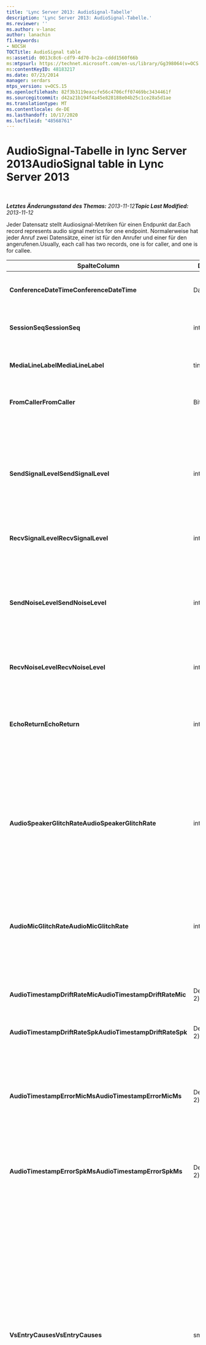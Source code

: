 ```yaml
---
title: 'Lync Server 2013: AudioSignal-Tabelle'
description: 'Lync Server 2013: AudioSignal-Tabelle.'
ms.reviewer: ''
ms.author: v-lanac
author: lanachin
f1.keywords:
- NOCSH
TOCTitle: AudioSignal table
ms:assetid: 0013c8c6-cdf9-4d70-bc2a-cddd1560f66b
ms:mtpsurl: https://technet.microsoft.com/en-us/library/Gg398064(v=OCS.15)
ms:contentKeyID: 48183217
ms.date: 07/23/2014
manager: serdars
mtps_version: v=OCS.15
ms.openlocfilehash: 82f3b3119eaccfe56c4706cff07469bc3434461f
ms.sourcegitcommit: d42a21b194f4a45e828188e04b25c1ce28a5d1ae
ms.translationtype: MT
ms.contentlocale: de-DE
ms.lasthandoff: 10/17/2020
ms.locfileid: "48568761"
---
```

# <a name="audiosignal-table-in-lync-server-2013"></a><span data-ttu-id="d182a-103">AudioSignal-Tabelle in lync Server 2013</span><span class="sxs-lookup"><span data-stu-id="d182a-103">AudioSignal table in Lync Server 2013</span></span>

<div data-xmlns="http://www.w3.org/1999/xhtml">

<div class="topic" data-xmlns="http://www.w3.org/1999/xhtml" data-msxsl="urn:schemas-microsoft-com:xslt" data-cs="https://msdn.microsoft.com/">

<div data-asp="https://msdn2.microsoft.com/asp">



</div>

<div id="mainSection">

<div id="mainBody">

<span> </span>

<span data-ttu-id="d182a-104">_**Letztes Änderungsstand des Themas:** 2013-11-12_</span><span class="sxs-lookup"><span data-stu-id="d182a-104">_**Topic Last Modified:** 2013-11-12_</span></span>

<span data-ttu-id="d182a-105">Jeder Datensatz stellt Audiosignal-Metriken für einen Endpunkt dar.</span><span class="sxs-lookup"><span data-stu-id="d182a-105">Each record represents audio signal metrics for one endpoint.</span></span> <span data-ttu-id="d182a-106">Normalerweise hat jeder Anruf zwei Datensätze, einer ist für den Anrufer und einer für den angerufenen.</span><span class="sxs-lookup"><span data-stu-id="d182a-106">Usually, each call has two records, one is for caller, and one is for callee.</span></span>


<table>
<colgroup>
<col style="width: 25%" />
<col style="width: 25%" />
<col style="width: 25%" />
<col style="width: 25%" />
</colgroup>
<thead>
<tr class="header">
<th><span data-ttu-id="d182a-107"><strong>Spalte</strong></span><span class="sxs-lookup"><span data-stu-id="d182a-107"><strong>Column</strong></span></span></th>
<th><span data-ttu-id="d182a-108"><strong>Datentyp</strong></span><span class="sxs-lookup"><span data-stu-id="d182a-108"><strong>Data Type</strong></span></span></th>
<th><span data-ttu-id="d182a-109"><strong>Schlüssel/Index</strong></span><span class="sxs-lookup"><span data-stu-id="d182a-109"><strong>Key/Index</strong></span></span></th>
<th><span data-ttu-id="d182a-110"><strong>Details</strong></span><span class="sxs-lookup"><span data-stu-id="d182a-110"><strong>Details</strong></span></span></th>
</tr>
</thead>
<tbody>
<tr class="odd">
<td><p><span data-ttu-id="d182a-111"><strong>ConferenceDateTime</strong></span><span class="sxs-lookup"><span data-stu-id="d182a-111"><strong>ConferenceDateTime</strong></span></span></p></td>
<td><p><span data-ttu-id="d182a-112">Datum/Uhrzeit</span><span class="sxs-lookup"><span data-stu-id="d182a-112">datetime</span></span></p></td>
<td><p><span data-ttu-id="d182a-113">Primary</span><span class="sxs-lookup"><span data-stu-id="d182a-113">Primary</span></span></p></td>
<td><p><span data-ttu-id="d182a-114"><a href="lync-server-2013-medialine-table.md">In lync Server 2013 auf die Medientabelle</a>verwiesen.</span><span class="sxs-lookup"><span data-stu-id="d182a-114">Referenced from the <a href="lync-server-2013-medialine-table.md">MediaLine table in Lync Server 2013</a>.</span></span></p></td>
</tr>
<tr class="even">
<td><p><span data-ttu-id="d182a-115"><strong>SessionSeq</strong></span><span class="sxs-lookup"><span data-stu-id="d182a-115"><strong>SessionSeq</strong></span></span></p></td>
<td><p><span data-ttu-id="d182a-116">int</span><span class="sxs-lookup"><span data-stu-id="d182a-116">int</span></span></p></td>
<td><p><span data-ttu-id="d182a-117">Primary</span><span class="sxs-lookup"><span data-stu-id="d182a-117">Primary</span></span></p></td>
<td><p><span data-ttu-id="d182a-118"><a href="lync-server-2013-medialine-table.md">In lync Server 2013 auf die Medientabelle</a>verwiesen.</span><span class="sxs-lookup"><span data-stu-id="d182a-118">Referenced from the <a href="lync-server-2013-medialine-table.md">MediaLine table in Lync Server 2013</a>.</span></span></p></td>
</tr>
<tr class="odd">
<td><p><span data-ttu-id="d182a-119"><strong>MediaLineLabel</strong></span><span class="sxs-lookup"><span data-stu-id="d182a-119"><strong>MediaLineLabel</strong></span></span></p></td>
<td><p><span data-ttu-id="d182a-120">tinyint</span><span class="sxs-lookup"><span data-stu-id="d182a-120">tinyint</span></span></p></td>
<td><p><span data-ttu-id="d182a-121">Primary</span><span class="sxs-lookup"><span data-stu-id="d182a-121">Primary</span></span></p></td>
<td><p><span data-ttu-id="d182a-122"><a href="lync-server-2013-medialine-table.md">In lync Server 2013 auf die Medientabelle</a>verwiesen.</span><span class="sxs-lookup"><span data-stu-id="d182a-122">Referenced from the <a href="lync-server-2013-medialine-table.md">MediaLine table in Lync Server 2013</a>.</span></span></p></td>
</tr>
<tr class="even">
<td><p><span data-ttu-id="d182a-123"><strong>FromCaller</strong></span><span class="sxs-lookup"><span data-stu-id="d182a-123"><strong>FromCaller</strong></span></span></p></td>
<td><p><span data-ttu-id="d182a-124">Bit</span><span class="sxs-lookup"><span data-stu-id="d182a-124">bit</span></span></p></td>
<td><p><span data-ttu-id="d182a-125">Primary</span><span class="sxs-lookup"><span data-stu-id="d182a-125">Primary</span></span></p></td>
<td><p><span data-ttu-id="d182a-126">0: Daten des angerufenen</span><span class="sxs-lookup"><span data-stu-id="d182a-126">0: Callee’s data</span></span></p>
<p><span data-ttu-id="d182a-127">1: Daten des Anrufers</span><span class="sxs-lookup"><span data-stu-id="d182a-127">1: Caller’s data</span></span></p></td>
</tr>
<tr class="odd">
<td><p><span data-ttu-id="d182a-128"><strong>SendSignalLevel</strong></span><span class="sxs-lookup"><span data-stu-id="d182a-128"><strong>SendSignalLevel</strong></span></span></p></td>
<td><p><span data-ttu-id="d182a-129">int</span><span class="sxs-lookup"><span data-stu-id="d182a-129">int</span></span></p></td>
<td><p> </p></td>
<td><p><span data-ttu-id="d182a-130">Stellt den Audio-Signalpegel nach dem analogen Gain-Regler dar.</span><span class="sxs-lookup"><span data-stu-id="d182a-130">Represents the Post-Analog Gain Control audio signal level.</span></span> <span data-ttu-id="d182a-131">Die Einheit für diese Metrik ist dBmo.</span><span class="sxs-lookup"><span data-stu-id="d182a-131">The unit for this metric is dBmo.</span></span> <span data-ttu-id="d182a-132">Zum Erzielen einer akzeptablen Qualität sind mindestens 30 dBmo erforderlich.</span><span class="sxs-lookup"><span data-stu-id="d182a-132">For acceptable quality, it should be at least 30 dBmo.</span></span> <span data-ttu-id="d182a-133">Diese Metrik wird nicht vom A/V-Konferenzserver oder von IP-Telefonen berichtet.</span><span class="sxs-lookup"><span data-stu-id="d182a-133">This metric is not reported by the A/V Conferencing Server or IP phones.</span></span></p></td>
</tr>
<tr class="even">
<td><p><span data-ttu-id="d182a-134"><strong>RecvSignalLevel</strong></span><span class="sxs-lookup"><span data-stu-id="d182a-134"><strong>RecvSignalLevel</strong></span></span></p></td>
<td><p><span data-ttu-id="d182a-135">int</span><span class="sxs-lookup"><span data-stu-id="d182a-135">int</span></span></p></td>
<td><p> </p></td>
<td><p><span data-ttu-id="d182a-136">Siehe SendSignalLevel.</span><span class="sxs-lookup"><span data-stu-id="d182a-136">See SendSignalLevel.</span></span></p></td>
</tr>
<tr class="odd">
<td><p><span data-ttu-id="d182a-137"><strong>SendNoiseLevel</strong></span><span class="sxs-lookup"><span data-stu-id="d182a-137"><strong>SendNoiseLevel</strong></span></span></p></td>
<td><p><span data-ttu-id="d182a-138">int</span><span class="sxs-lookup"><span data-stu-id="d182a-138">int</span></span></p></td>
<td><p> </p></td>
<td><p><span data-ttu-id="d182a-139">Stellt den audiorausch Pegel nach dem analogen Gain-Regler dar.</span><span class="sxs-lookup"><span data-stu-id="d182a-139">Represents the Post-Analog Gain Control audio noise level.</span></span> <span data-ttu-id="d182a-140">Die Einheit für diese Metrik ist dBmo.</span><span class="sxs-lookup"><span data-stu-id="d182a-140">The unit for this metric is dBmo.</span></span> <span data-ttu-id="d182a-141">Zum Erzielen einer akzeptablen Qualität muss der Wert unter 35 dBmo liegen.</span><span class="sxs-lookup"><span data-stu-id="d182a-141">For acceptable quality, it should be less than 35 dBmo.</span></span> <span data-ttu-id="d182a-142">Diese Metrik wird nicht vom A/V-Konferenzserver oder von IP-Telefonen berichtet.</span><span class="sxs-lookup"><span data-stu-id="d182a-142">This metric is not reported by the A/V Conferencing Server or IP phones.</span></span></p></td>
</tr>
<tr class="even">
<td><p><span data-ttu-id="d182a-143"><strong>RecvNoiseLevel</strong></span><span class="sxs-lookup"><span data-stu-id="d182a-143"><strong>RecvNoiseLevel</strong></span></span></p></td>
<td><p><span data-ttu-id="d182a-144">int</span><span class="sxs-lookup"><span data-stu-id="d182a-144">int</span></span></p></td>
<td><p> </p></td>
<td><p><span data-ttu-id="d182a-145">Siehe SendNoiseLevel.</span><span class="sxs-lookup"><span data-stu-id="d182a-145">See SendNoiseLevel.</span></span></p></td>
</tr>
<tr class="odd">
<td><p><span data-ttu-id="d182a-146"><strong>EchoReturn</strong></span><span class="sxs-lookup"><span data-stu-id="d182a-146"><strong>EchoReturn</strong></span></span></p></td>
<td><p><span data-ttu-id="d182a-147">int</span><span class="sxs-lookup"><span data-stu-id="d182a-147">int</span></span></p></td>
<td><p> </p></td>
<td><p><span data-ttu-id="d182a-148">Metrik zur Verbesserung der Echo-Rückgabe Verlust.</span><span class="sxs-lookup"><span data-stu-id="d182a-148">Echo Return Loss Enhancement metric.</span></span> <span data-ttu-id="d182a-149">Die Einheit für diese Metrik ist dB.</span><span class="sxs-lookup"><span data-stu-id="d182a-149">The unit for this metric is dB.</span></span> <span data-ttu-id="d182a-150">Niedrigere Werte bedeuten weniger Echo.</span><span class="sxs-lookup"><span data-stu-id="d182a-150">Lower values represent less echo.</span></span> <span data-ttu-id="d182a-151">Diese Metrik wird nicht vom A/V-Konferenzserver oder von IP-Telefonen berichtet.</span><span class="sxs-lookup"><span data-stu-id="d182a-151">This metric is not reported by the A/V Conferencing Server or IP phones.</span></span></p></td>
</tr>
<tr class="even">
<td><p><span data-ttu-id="d182a-152"><strong>AudioSpeakerGlitchRate</strong></span><span class="sxs-lookup"><span data-stu-id="d182a-152"><strong>AudioSpeakerGlitchRate</strong></span></span></p></td>
<td><p><span data-ttu-id="d182a-153">int</span><span class="sxs-lookup"><span data-stu-id="d182a-153">int</span></span></p></td>
<td><p> </p></td>
<td><p><span data-ttu-id="d182a-154">Durchschnittliche Störschübe pro fünf Minuten für das Lautsprecher Rendering.</span><span class="sxs-lookup"><span data-stu-id="d182a-154">Average glitches per five minutes for the loudspeaker rendering.</span></span> <span data-ttu-id="d182a-155">Um eine gute Qualität zu erzielen, sollte höchstens eine Verzögerung pro fünf Minuten auftreten.</span><span class="sxs-lookup"><span data-stu-id="d182a-155">For good quality, this should be less than one per five minutes.</span></span> <span data-ttu-id="d182a-156">Wird nicht von A/V-Konferenzservern, Vermittlungsservern oder IP-Telefonen berichtet.</span><span class="sxs-lookup"><span data-stu-id="d182a-156">Not reported by A/V Conferencing Servers, Mediation Servers, or IP phones.</span></span></p></td>
</tr>
<tr class="odd">
<td><p><span data-ttu-id="d182a-157"><strong>AudioMicGlitchRate</strong></span><span class="sxs-lookup"><span data-stu-id="d182a-157"><strong>AudioMicGlitchRate</strong></span></span></p></td>
<td><p><span data-ttu-id="d182a-158">int</span><span class="sxs-lookup"><span data-stu-id="d182a-158">int</span></span></p></td>
<td><p> </p></td>
<td><p><span data-ttu-id="d182a-159">Durchschnittliche Störschübe pro fünf Minuten für die Mikrofon Erfassung.</span><span class="sxs-lookup"><span data-stu-id="d182a-159">Average glitches per five minutes for the microphone capture.</span></span> <span data-ttu-id="d182a-160">Um eine gute Qualität zu erzielen, sollte höchstens eine Verzögerung pro fünf Minuten auftreten.</span><span class="sxs-lookup"><span data-stu-id="d182a-160">For good quality this should be less than one per five minutes.</span></span> <span data-ttu-id="d182a-161">Wird nicht von A/V-Konferenzservern, Vermittlungsservern oder IP-Telefonen berichtet.</span><span class="sxs-lookup"><span data-stu-id="d182a-161">Not reported by A/V Conferencing Servers, Mediation Servers, or IP phones.</span></span></p></td>
</tr>
<tr class="even">
<td><p><span data-ttu-id="d182a-162"><strong>AudioTimestampDriftRateMic</strong></span><span class="sxs-lookup"><span data-stu-id="d182a-162"><strong>AudioTimestampDriftRateMic</strong></span></span></p></td>
<td><p><span data-ttu-id="d182a-163">Decimal (9, 2)</span><span class="sxs-lookup"><span data-stu-id="d182a-163">decimal(9,2)</span></span></p></td>
<td><p> </p></td>
<td><p><span data-ttu-id="d182a-164">Clock Drift Rate des Mikrofon Geräts relativ zur CPU-Uhr.</span><span class="sxs-lookup"><span data-stu-id="d182a-164">Microphone device clock drift rate, relative to CPU clock.</span></span></p></td>
</tr>
<tr class="odd">
<td><p><span data-ttu-id="d182a-165"><strong>AudioTimestampDriftRateSpk</strong></span><span class="sxs-lookup"><span data-stu-id="d182a-165"><strong>AudioTimestampDriftRateSpk</strong></span></span></p></td>
<td><p><span data-ttu-id="d182a-166">Decimal (9, 2)</span><span class="sxs-lookup"><span data-stu-id="d182a-166">decimal(9,2)</span></span></p></td>
<td><p> </p></td>
<td><p><span data-ttu-id="d182a-167">Clock Drift Rate des Lautsprecher Geräts relativ zur CPU-Uhr.</span><span class="sxs-lookup"><span data-stu-id="d182a-167">Speaker device clock drift rate, relative to CPU clock.</span></span></p></td>
</tr>
<tr class="even">
<td><p><span data-ttu-id="d182a-168"><strong>AudioTimestampErrorMicMs</strong></span><span class="sxs-lookup"><span data-stu-id="d182a-168"><strong>AudioTimestampErrorMicMs</strong></span></span></p></td>
<td><p><span data-ttu-id="d182a-169">Decimal (9, 2)</span><span class="sxs-lookup"><span data-stu-id="d182a-169">decimal(9,2)</span></span></p></td>
<td><p> </p></td>
<td><p><span data-ttu-id="d182a-170">Clock Drift Rate des Lautsprecher Geräts relativ zur CPU-Uhr.</span><span class="sxs-lookup"><span data-stu-id="d182a-170">Speaker device clock drift rate, relative to CPU clock.</span></span></p>
<p><span data-ttu-id="d182a-171">Durchschnittlicher Zeitstempelfehler des Mikrofonaufnahme-Datenstroms in Millisekunden, in den letzten 20 Sekunden des Anrufs.</span><span class="sxs-lookup"><span data-stu-id="d182a-171">Average microphone capture stream time stamp error, in milliseconds, in the last 20 seconds of the call.</span></span></p></td>
</tr>
<tr class="odd">
<td><p><span data-ttu-id="d182a-172"><strong>AudioTimestampErrorSpkMs</strong></span><span class="sxs-lookup"><span data-stu-id="d182a-172"><strong>AudioTimestampErrorSpkMs</strong></span></span></p></td>
<td><p><span data-ttu-id="d182a-173">Decimal (9, 2)</span><span class="sxs-lookup"><span data-stu-id="d182a-173">decimal(9,2)</span></span></p></td>
<td><p> </p></td>
<td><p><span data-ttu-id="d182a-174">Durchschnittlicher Zeitstempel Fehler des Lautsprecher Rendering-Streams in Millisekunden in den letzten 20 Sekunden des Anrufs.</span><span class="sxs-lookup"><span data-stu-id="d182a-174">Average speaker render stream time stamp error, in milliseconds, in the last 20 seconds of the call.</span></span></p></td>
</tr>
<tr class="even">
<td><p><span data-ttu-id="d182a-175"><strong>VsEntryCauses</strong></span><span class="sxs-lookup"><span data-stu-id="d182a-175"><strong>VsEntryCauses</strong></span></span></p></td>
<td><p><span data-ttu-id="d182a-176">smallint</span><span class="sxs-lookup"><span data-stu-id="d182a-176">smallint</span></span></p></td>
<td><p> </p></td>
<td><p><span data-ttu-id="d182a-177">Bei der Sprachumschaltung handelt es sich um einen Halbduplexmodus mit der Fähigkeit, Unterbrechungen zu reduzieren.</span><span class="sxs-lookup"><span data-stu-id="d182a-177">Voice switch is a half-duplex mode with reduced interruption ability.</span></span> <span data-ttu-id="d182a-178">Ursachen des Sprachumschalter Eintrags:</span><span class="sxs-lookup"><span data-stu-id="d182a-178">Causes of voice switch entry:</span></span></p>
<p><span data-ttu-id="d182a-179">ENTER_VS_BADTS 0x01</span><span class="sxs-lookup"><span data-stu-id="d182a-179">ENTER_VS_BADTS 0x01</span></span></p>
<p><span data-ttu-id="d182a-180">ENTER_VS_ECHO 0x02</span><span class="sxs-lookup"><span data-stu-id="d182a-180">ENTER_VS_ECHO 0x02</span></span></p>
<p><span data-ttu-id="d182a-181">ENTER_VS_FORCEORCONVERGENCE 0x04</span><span class="sxs-lookup"><span data-stu-id="d182a-181">ENTER_VS_FORCEORCONVERGENCE 0x04</span></span></p>
<p><span data-ttu-id="d182a-182">ENTER_VS_DNLP 0x08</span><span class="sxs-lookup"><span data-stu-id="d182a-182">ENTER_VS_DNLP 0x08</span></span></p>
<p><span data-ttu-id="d182a-183">Die Ursache kann eine Kombination dieser einzelnen Ursachen sein.</span><span class="sxs-lookup"><span data-stu-id="d182a-183">The cause can be a combination of those individual causes.</span></span> <span data-ttu-id="d182a-184">ENTER_VS_FORCEORCONVERGENCE kann nur für Testzwecke von RegKey aktiviert werden.</span><span class="sxs-lookup"><span data-stu-id="d182a-184">ENTER_VS_FORCEORCONVERGENCE can only be enabled by regkey for test purpose.</span></span></p>
<p><span data-ttu-id="d182a-185">Der Datentyp für diese Spalte wurde in Microsoft lync Server 2013 geändert.</span><span class="sxs-lookup"><span data-stu-id="d182a-185">The data type for this column was changed in Microsoft Lync Server 2013.</span></span></p></td>
</tr>
<tr class="odd">
<td><p><span data-ttu-id="d182a-186"><strong>EchoEventCauses</strong></span><span class="sxs-lookup"><span data-stu-id="d182a-186"><strong>EchoEventCauses</strong></span></span></p></td>
<td><p><span data-ttu-id="d182a-187">tinyint</span><span class="sxs-lookup"><span data-stu-id="d182a-187">tinyint</span></span></p></td>
<td><p> </p></td>
<td><p><span data-ttu-id="d182a-188">Ursachen für ein Echo-Ereignis:</span><span class="sxs-lookup"><span data-stu-id="d182a-188">Causes of an echo event:</span></span></p>
<p><span data-ttu-id="d182a-189">ECHO_EVENT_BAD_TIMESTAMP 0x01</span><span class="sxs-lookup"><span data-stu-id="d182a-189">ECHO_EVENT_BAD_TIMESTAMP 0x01</span></span></p>
<p><span data-ttu-id="d182a-190">ECHO_EVENT_POSTAEC_ECHO 0x02</span><span class="sxs-lookup"><span data-stu-id="d182a-190">ECHO_EVENT_POSTAEC_ECHO 0x02</span></span></p>
<p><span data-ttu-id="d182a-191">ECHO_EVENT_ANLP 0x04</span><span class="sxs-lookup"><span data-stu-id="d182a-191">ECHO_EVENT_ANLP 0x04</span></span></p>
<p><span data-ttu-id="d182a-192">ECHO_EVENT_DNLP 0x08</span><span class="sxs-lookup"><span data-stu-id="d182a-192">ECHO_EVENT_DNLP 0x08</span></span></p>
<p><span data-ttu-id="d182a-193">ECHO_EVENT_MIC_CLIPPING 0x10</span><span class="sxs-lookup"><span data-stu-id="d182a-193">ECHO_EVENT_MIC_CLIPPING 0x10</span></span></p>
<p><span data-ttu-id="d182a-194">ECHO_EVENT_BAD_STATE 0x20</span><span class="sxs-lookup"><span data-stu-id="d182a-194">ECHO_EVENT_BAD_STATE 0x20</span></span></p>
<p><span data-ttu-id="d182a-195">Die Ursache kann eine Kombination dieser einzelnen Ursachen sein.</span><span class="sxs-lookup"><span data-stu-id="d182a-195">The cause can be a combination of those individual causes.</span></span></p></td>
</tr>
<tr class="even">
<td><p><span data-ttu-id="d182a-196"><strong>EchoPercentMicIn</strong></span><span class="sxs-lookup"><span data-stu-id="d182a-196"><strong>EchoPercentMicIn</strong></span></span></p></td>
<td><p><span data-ttu-id="d182a-197">Decimal (5, 2)</span><span class="sxs-lookup"><span data-stu-id="d182a-197">decimal(5,2)</span></span></p></td>
<td><p> </p></td>
<td><p><span data-ttu-id="d182a-198">Prozentsatz der Zeit, als Echo im Mikrofon Erfassungsdaten Strom erkannt wurde.</span><span class="sxs-lookup"><span data-stu-id="d182a-198">Percentage of time when echo was detected in the microphone capture stream.</span></span> <span data-ttu-id="d182a-199">Normalerweise sind die Werte für Headsets oder Mobiltelefone niedrig und für Lautsprecher Telefone oder eigenständige Lautsprecher höher.</span><span class="sxs-lookup"><span data-stu-id="d182a-199">Typically, values are low for headsets or handsets, and higher for speaker phones or stand-alone speakers.</span></span> <span data-ttu-id="d182a-200">Bei Geräten, die die akustische Echounterdrückung auf dem Mainboard unterstützen, deuten hohe Werte auf Echo Lecks hin.</span><span class="sxs-lookup"><span data-stu-id="d182a-200">For devices that support on-board acoustic echo cancellation, high values indicate echo leak.</span></span> <span data-ttu-id="d182a-201">Für andere Geräte sollte diese Metrik nicht verwendet werden, um die Gerätequalität auszuwerten.</span><span class="sxs-lookup"><span data-stu-id="d182a-201">For other devices, this metric should not be used to evaluate device quality.</span></span></p></td>
</tr>
<tr class="odd">
<td><p><span data-ttu-id="d182a-202"><strong>EchoPercentSend</strong></span><span class="sxs-lookup"><span data-stu-id="d182a-202"><strong>EchoPercentSend</strong></span></span></p></td>
<td><p><span data-ttu-id="d182a-203">Decimal (5, 2)</span><span class="sxs-lookup"><span data-stu-id="d182a-203">decimal(5,2)</span></span></p></td>
<td></td>
<td><p><span data-ttu-id="d182a-204">Prozentsatz der Zeit, in der ECHO im gesendeten Stream erkannt wird.</span><span class="sxs-lookup"><span data-stu-id="d182a-204">Percentage of time when echo is detected in sent stream.</span></span> <span data-ttu-id="d182a-205">Ein hoher Echoprozentsatz in gesendeten Datenströmen deutet auf eine Beeinträchtigung durch Echo hin.</span><span class="sxs-lookup"><span data-stu-id="d182a-205">High echo percentage in send streams an indication of echo leak.</span></span></p></td>
</tr>
<tr class="even">
<td><p><span data-ttu-id="d182a-206"><strong>RxAGCSignalLevel</strong></span><span class="sxs-lookup"><span data-stu-id="d182a-206"><strong>RxAGCSignalLevel</strong></span></span></p></td>
<td><p><span data-ttu-id="d182a-207">int</span><span class="sxs-lookup"><span data-stu-id="d182a-207">int</span></span></p></td>
<td><p> </p></td>
<td><p><span data-ttu-id="d182a-208">Empfangene Signalpegel auf dem Vermittlungsserver vom Gateway; Dies gilt nur für die Vermittlungsserver.</span><span class="sxs-lookup"><span data-stu-id="d182a-208">Received signal level on the Mediation Server from the Gateway; this applies only to the Mediation Server.</span></span> <span data-ttu-id="d182a-209">Die Einheit dieser Metrik ist dBoV.</span><span class="sxs-lookup"><span data-stu-id="d182a-209">The unit of this metric is dBoV.</span></span> <span data-ttu-id="d182a-210">Zum Erzielen einer guten Qualität sollte der akzeptable Bereich zwischen [-30 und -18] dBoV liegen.</span><span class="sxs-lookup"><span data-stu-id="d182a-210">For good quality, the acceptable range should be [-30 to -18] dBoV.</span></span></p></td>
</tr>
<tr class="odd">
<td><p><span data-ttu-id="d182a-211"><strong>RxAGCNoiseLevel</strong></span><span class="sxs-lookup"><span data-stu-id="d182a-211"><strong>RxAGCNoiseLevel</strong></span></span></p></td>
<td><p><span data-ttu-id="d182a-212">int</span><span class="sxs-lookup"><span data-stu-id="d182a-212">int</span></span></p></td>
<td><p> </p></td>
<td><p><span data-ttu-id="d182a-213">Empfangene Signalpegel auf dem Vermittlungsserver vom Gateway.</span><span class="sxs-lookup"><span data-stu-id="d182a-213">Received signal level on the Mediation Server from the Gateway.</span></span> <span data-ttu-id="d182a-214">Dies betrifft nur den Vermittlungsserver.</span><span class="sxs-lookup"><span data-stu-id="d182a-214">This applies only to the Mediation Server.</span></span> <span data-ttu-id="d182a-215">Die Einheit dieser Metrik ist dBoV.</span><span class="sxs-lookup"><span data-stu-id="d182a-215">The unit of this metric is dBoV.</span></span> <span data-ttu-id="d182a-216">Zum Erzielen einer guten Qualität sollte der akzeptable Bereich unter -50 dBoV liegen.</span><span class="sxs-lookup"><span data-stu-id="d182a-216">For good quality, the acceptable range should be less than -50 dBoV.</span></span></p></td>
</tr>
<tr class="even">
<td><p><span data-ttu-id="d182a-217"><strong>RxAvgAGCGain</strong></span><span class="sxs-lookup"><span data-stu-id="d182a-217"><strong>RxAvgAGCGain</strong></span></span></p></td>
<td><p><span data-ttu-id="d182a-218">int</span><span class="sxs-lookup"><span data-stu-id="d182a-218">int</span></span></p></td>
<td><p> </p></td>
<td><p><span data-ttu-id="d182a-219">Automatische Gain-Steuerung (AGC) auf der Vermittlungsserver Seite.</span><span class="sxs-lookup"><span data-stu-id="d182a-219">Automatic gain control (AGC) on the Mediation Server side.</span></span></p></td>
</tr>
<tr class="odd">
<td><p><span data-ttu-id="d182a-220"><strong>InitialSignalLevelRMS</strong></span><span class="sxs-lookup"><span data-stu-id="d182a-220"><strong>InitialSignalLevelRMS</strong></span></span></p></td>
<td><p><span data-ttu-id="d182a-221">Gleitkommazahl</span><span class="sxs-lookup"><span data-stu-id="d182a-221">float</span></span></p></td>
<td><p> </p></td>
<td><p><span data-ttu-id="d182a-222">Das Hauptmittel Quadrat (RMS) des eingehenden Signals von bis zu den ersten 30 Sekunden des Anrufs.</span><span class="sxs-lookup"><span data-stu-id="d182a-222">The root mean square (RMS) of the incoming signal of up to the first 30 seconds of the call.</span></span></p></td>
</tr>
<tr class="even">
<td><p><span data-ttu-id="d182a-223"><strong>RecvSignalLevelCh1</strong></span><span class="sxs-lookup"><span data-stu-id="d182a-223"><strong>RecvSignalLevelCh1</strong></span></span></p></td>
<td><p><span data-ttu-id="d182a-224">int</span><span class="sxs-lookup"><span data-stu-id="d182a-224">int</span></span></p></td>
<td></td>
<td><p><span data-ttu-id="d182a-225">Signal Pegel, wie er auf Kanal 1 empfangen wurde.</span><span class="sxs-lookup"><span data-stu-id="d182a-225">Signal level as received on channel 1.</span></span></p>
<p><span data-ttu-id="d182a-226">Diese Spalte wurde in Microsoft lync Server 2013 eingeführt.</span><span class="sxs-lookup"><span data-stu-id="d182a-226">This column was introduced in Microsoft Lync Server 2013.</span></span></p></td>
</tr>
<tr class="odd">
<td><p><span data-ttu-id="d182a-227"><strong>RecvSignalLevelCh2</strong></span><span class="sxs-lookup"><span data-stu-id="d182a-227"><strong>RecvSignalLevelCh2</strong></span></span></p></td>
<td><p><span data-ttu-id="d182a-228">int</span><span class="sxs-lookup"><span data-stu-id="d182a-228">int</span></span></p></td>
<td></td>
<td><p><span data-ttu-id="d182a-229">Signal Pegel, wie er auf Kanal 2 empfangen wurde.</span><span class="sxs-lookup"><span data-stu-id="d182a-229">Signal level as received on channel 2.</span></span></p>
<p><span data-ttu-id="d182a-230">Diese Spalte wurde in Microsoft lync Server 2013 eingeführt.</span><span class="sxs-lookup"><span data-stu-id="d182a-230">This column was introduced in Microsoft Lync Server 2013.</span></span></p></td>
</tr>
<tr class="even">
<td><p><span data-ttu-id="d182a-231"><strong>RecvNoiseLevelCh1</strong></span><span class="sxs-lookup"><span data-stu-id="d182a-231"><strong>RecvNoiseLevelCh1</strong></span></span></p></td>
<td><p><span data-ttu-id="d182a-232">int</span><span class="sxs-lookup"><span data-stu-id="d182a-232">int</span></span></p></td>
<td></td>
<td><p><span data-ttu-id="d182a-233">Auf Kanal 1 empfangenes Rauschniveau.</span><span class="sxs-lookup"><span data-stu-id="d182a-233">Noise level as received on channel 1.</span></span></p>
<p><span data-ttu-id="d182a-234">Diese Spalte wurde in Microsoft lync Server 2013 eingeführt.</span><span class="sxs-lookup"><span data-stu-id="d182a-234">This column was introduced in Microsoft Lync Server 2013.</span></span></p></td>
</tr>
<tr class="odd">
<td><p><span data-ttu-id="d182a-235"><strong>RecvNoiseLevelCh2</strong></span><span class="sxs-lookup"><span data-stu-id="d182a-235"><strong>RecvNoiseLevelCh2</strong></span></span></p></td>
<td><p><span data-ttu-id="d182a-236">int</span><span class="sxs-lookup"><span data-stu-id="d182a-236">int</span></span></p></td>
<td></td>
<td><p><span data-ttu-id="d182a-237">Auf Kanal 2 empfangenes Rauschniveau.</span><span class="sxs-lookup"><span data-stu-id="d182a-237">Noise level as received on channel 2.</span></span></p>
<p><span data-ttu-id="d182a-238">Diese Spalte wurde in Microsoft lync Server 2013 eingeführt.</span><span class="sxs-lookup"><span data-stu-id="d182a-238">This column was introduced in Microsoft Lync Server 2013.</span></span></p></td>
</tr>
<tr class="even">
<td><p><span data-ttu-id="d182a-239"><strong>SendSignalLevelCh1</strong></span><span class="sxs-lookup"><span data-stu-id="d182a-239"><strong>SendSignalLevelCh1</strong></span></span></p></td>
<td><p><span data-ttu-id="d182a-240">int</span><span class="sxs-lookup"><span data-stu-id="d182a-240">int</span></span></p></td>
<td></td>
<td><p><span data-ttu-id="d182a-241">Signal Pegel, der auf Kanal 1 gesendet wurde.</span><span class="sxs-lookup"><span data-stu-id="d182a-241">Signal level as sent on channel 1.</span></span></p>
<p><span data-ttu-id="d182a-242">Diese Spalte wurde in Microsoft lync Server 2013 eingeführt.</span><span class="sxs-lookup"><span data-stu-id="d182a-242">This column was introduced in Microsoft Lync Server 2013.</span></span></p></td>
</tr>
<tr class="odd">
<td><p><span data-ttu-id="d182a-243"><strong>SendSignalLevelCh2</strong></span><span class="sxs-lookup"><span data-stu-id="d182a-243"><strong>SendSignalLevelCh2</strong></span></span></p></td>
<td><p><span data-ttu-id="d182a-244">int</span><span class="sxs-lookup"><span data-stu-id="d182a-244">int</span></span></p></td>
<td></td>
<td><p><span data-ttu-id="d182a-245">Signal Pegel, der auf Kanal 2 gesendet wurde.</span><span class="sxs-lookup"><span data-stu-id="d182a-245">Signal level as sent on channel 2.</span></span></p>
<p><span data-ttu-id="d182a-246">Diese Spalte wurde in Microsoft lync Server 2013 eingeführt.</span><span class="sxs-lookup"><span data-stu-id="d182a-246">This column was introduced in Microsoft Lync Server 2013.</span></span></p></td>
</tr>
<tr class="even">
<td><p><span data-ttu-id="d182a-247"><strong>SendNoiseLevelCh1</strong></span><span class="sxs-lookup"><span data-stu-id="d182a-247"><strong>SendNoiseLevelCh1</strong></span></span></p></td>
<td><p><span data-ttu-id="d182a-248">int</span><span class="sxs-lookup"><span data-stu-id="d182a-248">int</span></span></p></td>
<td></td>
<td><p><span data-ttu-id="d182a-249">Auf Kanal 1 gesendeter Geräuschpegel.</span><span class="sxs-lookup"><span data-stu-id="d182a-249">Noise level as sent on channel 1.</span></span></p>
<p><span data-ttu-id="d182a-250">Diese Spalte wurde in Microsoft lync Server 2013 eingeführt.</span><span class="sxs-lookup"><span data-stu-id="d182a-250">This column was introduced in Microsoft Lync Server 2013.</span></span></p></td>
</tr>
<tr class="odd">
<td><p><span data-ttu-id="d182a-251"><strong>SendNoiseLevelCh2</strong></span><span class="sxs-lookup"><span data-stu-id="d182a-251"><strong>SendNoiseLevelCh2</strong></span></span></p></td>
<td><p><span data-ttu-id="d182a-252">int</span><span class="sxs-lookup"><span data-stu-id="d182a-252">int</span></span></p></td>
<td></td>
<td><p><span data-ttu-id="d182a-253">Auf Kanal 2 gesendeter Geräuschpegel.</span><span class="sxs-lookup"><span data-stu-id="d182a-253">Noise level as sent on channel 2.</span></span></p>
<p><span data-ttu-id="d182a-254">Diese Spalte wurde in Microsoft lync Server 2013 eingeführt.</span><span class="sxs-lookup"><span data-stu-id="d182a-254">This column was introduced in Microsoft Lync Server 2013.</span></span></p></td>
</tr>
</tbody>
</table>


</div>

<span> </span>

</div>

</div>

</div>

